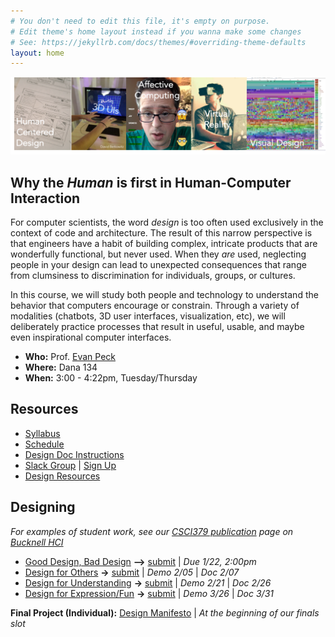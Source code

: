 ```yaml
---
# You don't need to edit this file, it's empty on purpose.
# Edit theme's home layout instead if you wanna make some changes
# See: https://jekyllrb.com/docs/themes/#overriding-theme-defaults
layout: home
---
```


![Human-Centered Design Process](img/hci_banner.png)

## Why the _Human_ is first in Human-Computer Interaction
For computer scientists, the word _design_ is too often used exclusively in the context of code and architecture. The result of this narrow perspective is that engineers have a habit of building complex, intricate products that are wonderfully functional, but never used. When they _are_ used, neglecting people in your design can lead to unexpected consequences that range from clumsiness to discrimination for individuals, groups, or cultures.

In this course, we will study both people and technology to  understand the behavior that computers encourage or constrain. Through a variety of modalities (chatbots, 3D user interfaces, visualization, etc), we will deliberately practice processes that result in useful, usable, and maybe even inspirational computer interfaces.  

- **Who:** Prof. [Evan Peck](http://www.eg.bucknell.edu/~emp017/)
- **Where:** Dana 134
- **When:** 3:00 - 4:22pm, Tuesday/Thursday

## Resources
- [Syllabus](docs/syllabus.html)
- [Schedule](docs/schedule.html)
- [Design Doc Instructions](docs/designdocs.html)
- [Slack Group](https://bucknellhci19.slack.com) \| [Sign Up](https://bucknellhci19.slack.com/signup)
- [Design Resources](docs/resources.html)

## Designing
_For examples of student work, see our [CSCI379 publication](https://medium.com/bucknell-hci/tagged/csci379-hci) page on [Bucknell HCI](https://medium.com/bucknell-hci)_

- [Good Design, Bad Design](designs/goodbad_assn.html) **-->** [submit](https://gitlab.bucknell.edu/bucknell-hci/bucknellhci19/wikis/goodbaddesign) \| _Due 1/22, 2:00pm_
- [Design for Others](designs/visual_assn.html) **->** [submit](https://gitlab.bucknell.edu/bucknell-hci/bucknellhci19/wikis/design%20for%20others) \| _Demo 2/05_ \| _Doc 2/07_
 - [Design for Understanding](designs/datavis_assn.html) **->** [submit](https://gitlab.bucknell.edu/bucknell-hci/bucknellhci19/wikis/design%20for%20understanding) \| _Demo 2/21_ \| _Doc 2/26_
- [Design for Expression/Fun](designs/gesture_assn.html) **->** [submit](https://gitlab.bucknell.edu/bucknell-hci/bucknellhci19/wikis/design-for-expression) \| _Demo 3/26_ \| _Doc 3/31_

<!-- - [Design for Tension](designs/chatbot_assn.html) **->** [submit](https://gitlab.bucknell.edu/bucknell-hci/bucknell-hci-fa2017/wikis/design-for-tension) \| _Demo 10/12_ \| _Doc 10/15 (11pm)_
- [Design for Fun](designs/gesture_assn.html) **->** [submit](https://gitlab.bucknell.edu/bucknell-hci/bucknell-hci-fa2017/wikis/design-for-fun) \| _10/26_ \| _10/29_
- [Design for Wellbeing](designs/emotion_assn.html) **->** [submit](https://gitlab.bucknell.edu/bucknell-hci/bucknell-hci-fa2017/wikis/design-for-wellbeing) \| _11/09_ \| _11/12_
- [Design for Another World](designs/vr_assn.html) **->** [submit](https://gitlab.bucknell.edu/bucknell-hci/bucknell-hci-fa2017/wikis/design-for-another-world) \| _11/30_ \| _12/03_  -->

**Final Project (Individual):** [Design Manifesto](docs/manifesto.html) \| _At the beginning of our finals slot_

<!-- ## Visitors (TBA)
_TBA_ -->

<!-- - 1/31: [Adam Marcus](http://marcua.net/), Co-founder and CTO of [B12](https://www.b12.io/)
- 2/12: (in person) [Ken Flerlage](https://www.kenflerlage.com/), Business Intelligence Architect at Bucknell
- 2/28: [Diego Mendes](http://diegomendes.com/), Product Designer at [Facebook](https://www.facebook.com/)
-->
